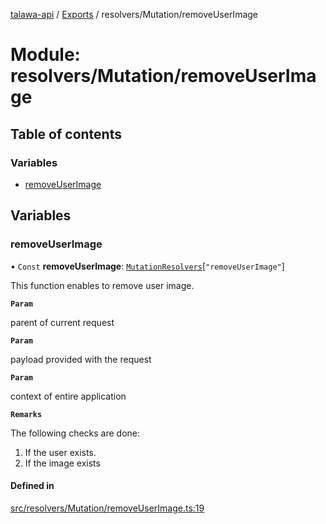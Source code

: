 [talawa-api](../README.md) / [Exports](../modules.md) / resolvers/Mutation/removeUserImage

# Module: resolvers/Mutation/removeUserImage

## Table of contents

### Variables

- [removeUserImage](resolvers_Mutation_removeUserImage.md#removeuserimage)

## Variables

### removeUserImage

• `Const` **removeUserImage**: [`MutationResolvers`](types_generatedGraphQLTypes.md#mutationresolvers)[``"removeUserImage"``]

This function enables to remove user image.

**`Param`**

parent of current request

**`Param`**

payload provided with the request

**`Param`**

context of entire application

**`Remarks`**

The following checks are done:

1. If the user exists.
2. If the image exists

#### Defined in

[src/resolvers/Mutation/removeUserImage.ts:19](https://github.com/PalisadoesFoundation/talawa-api/blob/cf57ca9/src/resolvers/Mutation/removeUserImage.ts#L19)
